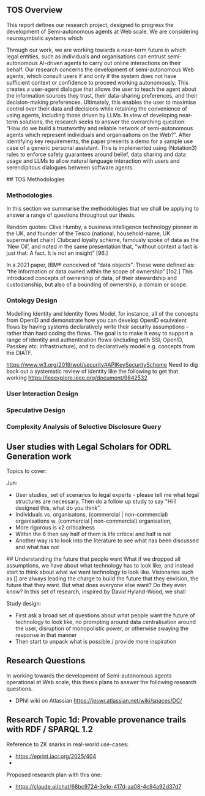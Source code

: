 ## TOS Overview

This report defines our research project, designed to progress the development of Semi-autonomous agents at Web scale. We are considering neurosymbolic systems which 


Through our work, we are working towards a near-term future in which legal entities, such as individuals and organisations can entrust semi-autonomous AI-driven agents to carry out online interactions on their behalf. Our research concerns the development of semi-autonomous Web agents, which consult users if and only if the system does not have sufficient context or confidence to proceed working autonomously. This creates a user-agent dialogue that allows the user to teach the agent about the information sources they trust, their data-sharing preferences, and their decision-making preferences. Ultimately, this enables the user to maximise control over their data and decisions while retaining the convenience of using agents, including those driven by LLMs.
In view of developing near-term solutions, the research seeks to answer the overarching question: “How do we build a trustworthy and reliable network of semi-autonomous agents which represent individuals and organisations on the Web?”. After identifying key requirements, the paper presents a demo for a sample use case of a generic personal assistant. This is implemented using (Notation3) rules to enforce safety guarantees around belief, data sharing and data usage and LLMs to allow natural language interaction with users and serendipitous dialogues between software agents.

## TOS Methodologies

### Methodologies
In this section we summarise the methodologies that we shall be applying to answer a range of questions throughout our thesis.

Random quotes:
Clive Humby, a business intelligence technology pioneer in the UK, and founder of the Tesco
(national, household-name, UK supermarket chain) Clubcard loyalty scheme, famously spoke of data as the
‘New Oil’, and noted in the same presentation that, “without context a fact is just that: A fact. It is not an
insight” [96.]

In a 2021 paper, IBM® conceived of “data objects”. These were defined as: “the information or data
owned within the scope of ownership” [1o2.] This introduced concepts of ownership of data, of their
stewardship and custodianship, but also of a bounding of ownership, a domain or scope.

### Ontology Design
Modelling Identity and Identity flows
Model, for instance, all of the concepts from OpenID and demonstrate how you can develop OpenID equivalent flows by having systems declaratively write their security assumptions – rather than hard coding the flows. The goal is to make it easy to support a range of identity and authentication flows (including with SSI, OpenID, Passkey etc. infrastructure), and to declaratively model e.g. concepts from the DIATF.

https://www.w3.org/2019/wot/security#APIKeySecurityScheme
Need to dig back out a systematic review of identity like the following to get that working
https://ieeexplore.ieee.org/document/9842532

### User Interaction Design

### Speculative Design

### Complexity Analysis of Selective Disclosure Query

## User studies with Legal Scholars for ODRL Generation work

Topics to cover:

Jun:
 - User studies, set of scenarios to legal experts - please tell me what legal structures are necessary. Then do a follow up study to say "Hi I designed this, what do you think".
- Individuals vs. organisatons, (commercial | non-commercial) organisations w. (commercial | non-commercial) organisation,
- More rigorous is x2 criticalness
- Within the 6 then say half of them is life critical and half is not
- Another way is to look into the literature to see what has been discussed and what has not

<!-- TODO: Move this to research topics of interest to me -->
## Understanding the future that people want
What if we dropped all assumptions, we have about what technology has to look like, and instead start to think about what we want technology to look like. Visionaries such as [] are always leading the charge to build the future that they envision, the future that they want. But what does everyone else want? Do they even know?
In this set of research, inspired by David Hyland-Wood, we shall 

Study design:
-	First ask a broad set of questions about what people want the future of technology to look like, no prompting around data centralisation around the user, disruption of monopolistic power, or otherwise swaying the response in that manner
-	Then start to unpack what is possible / provide more inspiration

## Research Questions
In working towards the development of Semi-autonomous agents operational at Web scale, this thesis plans to answer the following research questions.
-	DPhil wiki on Atlassian https://jeswr.atlassian.net/wiki/spaces/DC/

## Research Topic 1d: Provable provenance trails with RDF / SPARQL 1.2
Reference to ZK snarks in real-world use-cases:
-	https://eprint.iacr.org/2025/404
-	

Proposed research plan with this one:
 - https://claude.ai/chat/68bc9724-3e1e-417d-aa08-4c94a92d37d7

